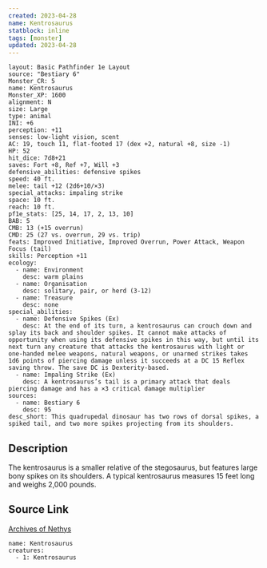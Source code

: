 ```yaml
---
created: 2023-04-28
name: Kentrosaurus
statblock: inline
tags: [monster]
updated: 2023-04-28
---
```

```statblock
layout: Basic Pathfinder 1e Layout
source: "Bestiary 6"
Monster_CR: 5
name: Kentrosaurus
Monster_XP: 1600
alignment: N
size: Large
type: animal
INI: +6
perception: +11
senses: low-light vision, scent
AC: 19, touch 11, flat-footed 17 (dex +2, natural +8, size -1)
HP: 52
hit_dice: 7d8+21
saves: Fort +8, Ref +7, Will +3
defensive_abilities: defensive spikes
speed: 40 ft.
melee: tail +12 (2d6+10/×3)
special_attacks: impaling strike
space: 10 ft.
reach: 10 ft.
pf1e_stats: [25, 14, 17, 2, 13, 10]
BAB: 5
CMB: 13 (+15 overrun)
CMD: 25 (27 vs. overrun, 29 vs. trip)
feats: Improved Initiative, Improved Overrun, Power Attack, Weapon Focus (tail)
skills: Perception +11
ecology:
  - name: Environment
    desc: warm plains
  - name: Organisation
    desc: solitary, pair, or herd (3-12)
  - name: Treasure
    desc: none
special_abilities:
  - name: Defensive Spikes (Ex)
    desc: At the end of its turn, a kentrosaurus can crouch down and splay its back and shoulder spikes. It cannot make attacks of opportunity when using its defensive spikes in this way, but until its next turn any creature that attacks the kentrosaurus with light or one-handed melee weapons, natural weapons, or unarmed strikes takes 1d6 points of piercing damage unless it succeeds at a DC 15 Reflex saving throw. The save DC is Dexterity-based.
  - name: Impaling Strike (Ex)
    desc: A kentrosaurus’s tail is a primary attack that deals piercing damage and has a ×3 critical damage multiplier
sources:
  - name: Bestiary 6
    desc: 95
desc_short: This quadrupedal dinosaur has two rows of dorsal spikes, a spiked tail, and two more spikes projecting from its shoulders.
```
## Description
The kentrosaurus is a smaller relative of the stegosaurus, but features large bony spikes on its shoulders. A typical kentrosaurus measures 15 feet long and weighs 2,000 pounds.
## Source Link
[Archives of Nethys](https://aonprd.com/MonsterDisplay.aspx?ItemName=Kentrosaurus)
```encounter-table
name: Kentrosaurus
creatures:
  - 1: Kentrosaurus
```
